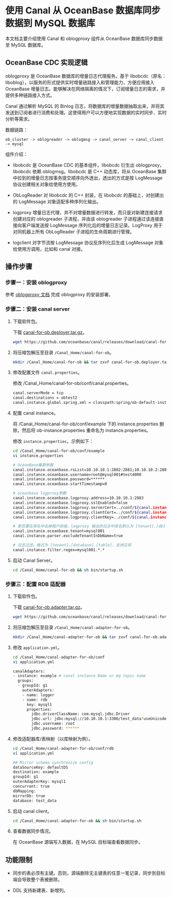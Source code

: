 # 使用 Canal 从 OceanBase 数据库同步数据到 MySQL 数据库

本文档主要介绍使用 Canal 和 oblogproxy 组件从 OceanBase 数据库同步数据至 MySQL 数据库。

## OceanBase CDC 实现逻辑

oblogproxy 是 OceanBase 数据库的增量日志代理服务。基于 libobcdc（原名：liboblog），以服务的形式提供实时增量链路接入和管理能力，方便应用接入 OceanBase 增量日志。能够解决在网络隔离的情况下，订阅增量日志的需求，并提供多种链路接入方式。

Canal 通过解析 MySQL 的 Binlog 日志，将数据库的增量数据抽取出来，并将其发送到订阅者进行消费和处理。这使得用户可以方便地实现数据的实时同步、实时分析等需求。

数据链路：

```shell
ob_cluster -> oblogreader -> oblogmsg -> canal_server -> canal_client -> mysql
```

组件介绍：

* libobcdc 是 OceanBase CDC 的基本组件，libobcdc 衍生出 oblogproxy，libobcdc 依赖 oblogmsg。libobcdc 是 C++ 动态库，将从 OceanBase 集群中拉到的增量日志按事务提交顺序向外透出，透出的方式是按 LogMessage 协议创建相关对象给使用方使用。

* ObLogReader 对 libobcdc 的 C++ 封装，在 libobcdc 的基础上，对创建出的 LogMessage 对象适配多种序列化输出。

* logproxy 增量日志代理，并不对增量数据进行转发，而只是对新建连接请求创建对应的 oblogreader 子进程，并由该 oblogreader 子进程通过该连接直接向客户端发送按 LogMessage 序列化后的增量日志记录。LogProxy 用于对同机器上所有 ObLogReader 子进程的生命周期进行管理。

* logclient 对字节流按 LogMessage 协议反序列化后生成 LogMessage 对象给使用方调用，比如和 canal 对接。

## 操作步骤

### 步骤一：安装 oblogproxy

参考 [oblogproxy 文档](https://www.oceanbase.com/docs/enterprise-oms-doc-cn-0000000001042126) 完成 oblogproxy 的安装部署。

### 步骤二：安装 canal server

1. 下载软件包。

    下载 [canal-for-ob.deployer.tar.gz](https://github.com/oceanbase/canal/releases/download/canal-for-ob-1.1.6-alpha/canal-for-ob.deployer.tar.gz)。

    ```bash
    wget https://github.com/oceanbase/canal/releases/download/canal-for-ob-1.1.6-alpha/canal-for-ob.deployer.tar.gz
    ```

2. 将压缩包解压至目录 `/Canal_Home/canal-for-ob`。

    ```bash
    mkdir /Canal_Home/canal-for-ob && tar zxvf canal-for-ob.deployer.tar.gz  -C /Canal_Home/canal-for-ob
    ```

3. 修改配置文件 `canal.properties`。

    修改 /Canal_Home/canal-for-ob/conf/canal.properties。

    ```bash
    canal.serverMode = tcp
    canal.destinations = obtest2
    canal.instance.global.spring.xml = classpath:spring/ob-default-instance.xml
    ```

4. 配置 canal instance。

    将 /Canal_Home/canal-for-ob/conf/example 下的 instance.properties 删除，然后将 ob-instance.properties 重命名为 instance.properties。

    修改 `instance.properties`，示例如下：

    ```bash
    cd /Canal_Home/canal-for-ob/conf/example
    vi instance.properties

    # OceanBase集群参数
    canal.instance.oceanbase.rsList=10.10.10.1:2882:2881;10.10.10.2:2882:2881;10.10.10.3:2882:2881
    canal.instance.oceanbase.username=root@mysql001#test4000
    canal.instance.oceanbase.password=******
    canal.instance.oceanbase.startTimestamp=0

    # oceanbase logproxy参数
    canal.instance.oceanbase.logproxy.address=10.10.10.1:2983
    canal.instance.oceanbase.logproxy.sslEnabled=false
    canal.instance.oceanbase.logproxy.serverCert=../conf/${canal.instance.destination:}/ca.crt
    canal.instance.oceanbase.logproxy.clientCert=../conf/${canal.instance.destination:}/client.crt
    canal.instance.oceanbase.logproxy.clientKey=../conf/${canal.instance.destination:}/client.key

    # 是否要在库名中去掉租户前缀。logproxy 输出的日志中库名默认为 [tenant].[db]
    canal.instance.oceanbase.tenant=mysql001
    canal.instance.parser.excludeTenantInDbName=true

    # 日志过滤。格式为 [tenant].[database].[table]，支持正则
    canal.instance.filter.regex=mysql001.*.*
    ```

5. 启动 Canal Server。

    ```bash
    cd /Canal_Home/canal-for-ob && sh bin/startup.sh
    ```

### 步骤三：配置 RDB 适配器

1. 下载软件包。

    下载 [canal-for-ob.adapter.tar.gz](https://github.com/oceanbase/canal/releases/download/canal-for-ob-1.1.6-alpha/canal-for-ob.adapter.tar.gz)。

    ```bash
    wget https://github.com/oceanbase/canal/releases/download/canal-for-ob-1.1.6-alpha/canal-for-ob.adapter.tar.gz
    ```

2. 将压缩包解压至目录 `/Canal_Home/canal-adapter-for-ob`。

    ```bash
    mkdir /Canal_Home/canal-adapter-for-ob && tar zxvf canal-for-ob.adapter.tar.gz -C /Canal_Home/canal-adapter-for-ob
    ```

3. 修改 `application.yml`。

    ```bash
    cd /Canal_Home/canal-adapter-for-ob/conf
    vi application.yml

    canalAdapters:
    - instance: example # canal instance Name or mq topic name
      groups:
      - groupId: g1
        outerAdapters:
        - name: logger
        - name: rdb
          key: mysql1
          properties:
            jdbc.driverClassName: com.mysql.jdbc.Driver
            jdbc.url: jdbc:mysql://10.10.10.1:3306/test_data?useUnicode=false
            jdbc.username: root
            jdbc.password: ******
    ```

4. 修改适配器库/表映射（以库映射为例）。

    ```bash
    cd /Canal_Home/canal-adapter-for-ob/conf/rdb
    vi application.yml

    ## Mirror schema synchronize config
    dataSourceKey: defaultDS
    destination: example
    groupId: g1
    outerAdapterKey: mysql1
    concurrent: true
    dbMapping:
    mirrorDb: true
    database: test_data
    ```

5. 启动 canal client。

    ```bash
    cd /Canal_Home/canal-adapter-for-ob && sh bin/startup.sh
    ```

6. 查看数据同步情况。

    在 OceanBase 源端写入数据，在 MySQL 目标端查看数据同步。

## 功能限制

* 同步的表必须有主键。否则，源端删除无主键表的任意一笔记录，同步到目标端会导致整个表被删除。

* DDL 支持新建表、新增列。
